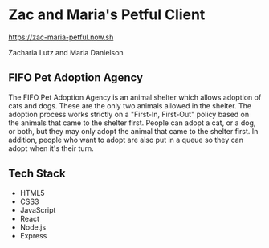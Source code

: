 # Zac and Maria's Petful Client
https://zac-maria-petful.now.sh

Zacharia Lutz and Maria Danielson

## FIFO Pet Adoption Agency
The FIFO Pet Adoption Agency is an animal shelter which allows adoption of cats and dogs. These are the only two animals allowed in the shelter. The adoption process works strictly on a "First-In, First-Out" policy based on the animals that came to the shelter first. People can adopt a cat, or a dog, or both, but they may only adopt the animal that came to the shelter first. In addition, people who want to adopt are also put in a queue so they can adopt when it's their turn.

## Tech Stack
- HTML5
- CSS3
- JavaScript
- React
- Node.js
- Express